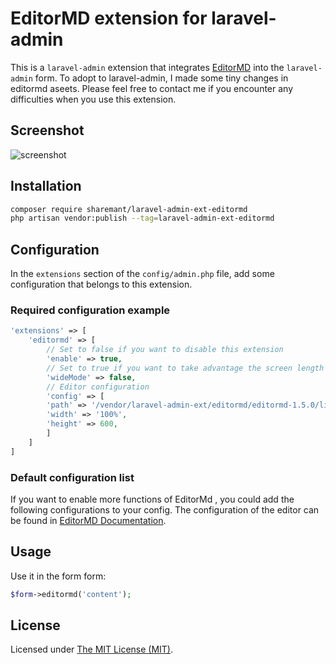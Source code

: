 # EditorMD extension for laravel-admin

This is a `laravel-admin` extension that integrates [EditorMD](http://pandao.github.io/editor.md/) into the `laravel-admin` form.
To adopt to laravel-admin, I made some tiny changes in editormd aseets.
Please feel free to contact me if you encounter any difficulties when you use this extension.

## Screenshot

![screenshot](https://user-images.githubusercontent.com/4065724/52049451-d02e8380-2588-11e9-96b8-1cf66b18f934.jpg)

## Installation

```bash
composer require sharemant/laravel-admin-ext-editormd
php artisan vendor:publish --tag=laravel-admin-ext-editormd
```

## Configuration

In the `extensions` section of the `config/admin.php` file, add some configuration that belongs to this extension.

### Required configuration example

```php
'extensions' => [
    'editormd' => [
        // Set to false if you want to disable this extension
        'enable' => true,
		// Set to true if you want to take advantage the screen length for your editormd instance.
		'wideMode' => false,
        // Editor configuration
        'config' => [
		'path' => '/vendor/laravel-admin-ext/editormd/editormd-1.5.0/lib/',
		'width' => '100%',
        'height' => 600,
        ]
    ]
]
```

### Default configuration list

If you want to enable more functions of EditorMd , you could add the following configurations to your config.
The configuration of the editor can be found in [EditorMD Documentation](http://pandao.github.io/editor.md/).

## Usage

Use it in the form form:
```php
$form->editormd('content');
```


License
------------
Licensed under [The MIT License (MIT)](LICENSE).